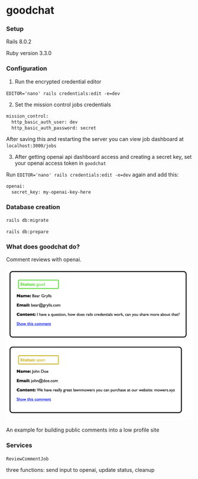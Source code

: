 # goodchat

### Setup

Rails 8.0.2

Ruby version 3.3.0


### Configuration

1. Run the encrypted credential editor

`EDITOR='nano' rails credentials:edit -e=dev`

2. Set the mission control jobs credentials
```
mission_control:
  http_basic_auth_user: dev
  http_basic_auth_password: secret
```
After saving this and restarting the server you can view job dashboard at `localhost:3000/jobs`

3. After getting openai api dashboard access and creating a secret key, set your openai access token in `goodchat`

Run `EDITOR='nano' rails credentials:edit -e=dev` again and add this:

```
openai:
  secret_key: my-openai-key-here
```

### Database creation

`rails db:migrate`

`rails db:prepare`

### What does goodchat do?

Comment reviews with openai.

![Comment statuses example](goodchat.png)

 An example for building public comments into a low profile site

### Services
`ReviewCommentJob`

three functions: send input to openai, update status, cleanup

